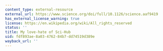 ```yaml
---
content_type: external-resource
external_url: https://www.science.org/doi/full/10.1126/science.aaf9419
has_external_license_warning: true
license: https://en.wikipedia.org/wiki/All_rights_reserved
status: ''
title: My love-hate of Sci-Hub
uid: fdf893ae-8a03-4762-84b7-dd74519d389e
wayback_url: ''
---
```

